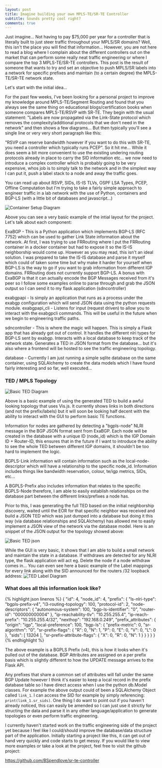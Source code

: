 ```yaml
---
layout: post
title: Imagine building your own MPLS-TE/SR-TE Controller
subtitle: Sounds pretty cool right?
comments: true
---
```


Just imagine... Not having to pay $75,000 per year for a controller that is literally built to just steer traffic throughout your MPLS/SR domains? Well, this isn't the place you will find that information... However, you are not here to read a blog where I complain about the different controllers out on the market that can perform some really neat traffic engineering or where I compare the top 3 MPLS-TE/SR-TE controllers. This post is the result of someone that wants to try and set an objective to push MPLS/SR labels into a network for specific prefixes and maintain (to a certain degree) the MPLS-TE/SR-TE network state.

Let's start with the initial idea...

For the past few weeks, I've been looking for a personal project to improve my knowledge around MPLS-TE/Segment Routing and found that you always see the same thing on educational blogs/certification books when someone compares MPLS-TE/RSVP with SR-TE. They begin with the usual statement: "Labels are now propagated via the Link-State protocol which removes the complexity/additional protocols that we don't need in the network" and then shows a few diagrams... But then typically you'll see a single line or very very short paragraph like this:

"RSVP can reserve bandwidth however if you want to do this with SR-TE, you need a controller which typically runs PCEP". So it hit me... While it does seem a bit more convenient to use the existing undering routing protocols already in place to carry the SID information etc... we now need to introduce a complex controller which is probably going to be very expensive, whos job is to simply talk to the network and in the simplest way I can put it, push a label stack to a node and away the traffic goes.

You can read up about RSVP, SIDs, IS-IS TLVs, OSPF LSA Types, PCEP, Offline Computation but I'm trying to take a fairly simple approach to engineer traffic in a lab network with the use of Python, containers and BGP-LS (with a little bit of databases and javascript...)

![Container Setup Diagram](/img/2020-07-31-building-a-mpls-and-sr-te-controller/container-layout.JPG)

Above you can see a very basic example of the intial layout for the project. Let's talk about each component:

ExaBGP - This is a Python application which implements BGP-LS (RFC 7752) which can be used to gather Link State information about the network. At first, I was trying to use FRRouting where I put the FRRouting container in a docker container but had to expose it so the IS-IS neighborship would come up. However as you may read, this isn't an ideal solution. I was prepared to take the IS-IS database and parse it myself which could of taken some time but why make it harder for yourself when BGP-LS is the way to go if you want to grab information from different IGP domains. FRRouting does not currently support BGP-LS. A bonus with ExaBGP is that it can actually encode the BGP Messages received from it's peer so I follow some examples online to parse through and grab the JSON output so I can send it to my flask application (sdncontroller)

exabgpapi - Is simply an application that runs as a process under the exabgp configuration which will send JSON data using the python requests module.
exabgpapi_cli - Listens for input (request driven) to allow you to interact with the exabgpcli commands. This will be useful in the future when we begin to engineering traffic paths.

sdncontroller - This is where the magic will happen. This is simply a Flask app that has already got out of control. It handles the different nlri types for BGP-LS sent by exabgp. Interacts with a local database to keep track of the network state. Generates a TED in JSON format from the database... but it's also where a frontend will be hosted to see the traffic engineering topology.

database - Currently I am just running a simple sqlite database on the same container, using SQLAlchemy to create the data models which I have found fairly interesting and so far, well executed...

### TED / MPLS Topology

![Basic TED Diagram](/img/2020-07-31-building-a-mpls-and-sr-te-controller/basic-gui-network-map.JPG)

Above is a basic example of using the generated TED to build a awful looking topology that uses Vis.js. It currently shows links in both directions (and not the prefix/labels) but it will soon be looking half decent with the ability to interact with the GUI to perform basic TE functions.

Information for nodes are gathered by detecting a "bgpls-node" NLRI message in the BGP JSON format sent from ExaBGP. Each node will be created in the database with a unique ID (node_id) which is the IGP Domain ID + Router-ID, this ensures that in the future if I want to introduce the ability to see the whole TED between different IGP domains, it shouldn't be too hard to implement the logic.

BGPLS-Link information will contain information such as the local-node-descriptor which will have a relationship to the specific node_id. Information includes things like bandwidth reservation, colour, te/igp metrics, SIDs, etc...

A BGPLS-Prefix also includes information that relates to the specific BGPLS-Node therefore, I am able to easily establish relationships on the database part between the different links/prefixes a node has.

Prior to this, I was generating the full TED based on the initial neighborship discovery, waited until the EOR for that specific neighbor was received and build a JSON TED which was just dumped into a database but doing it this way (via database relationships and SQLAlchemy) has allowed me to easily implement a JSON view of the network via the database model. Here is an snippet of the JSON output for the topology showed above:

![Basic TED json](/img/2020-07-31-building-a-mpls-and-sr-te-controller/ted-topology-json.JPG)

While the GUI is very basic, it shows that I am able to build a small network and maintain the state in a database. If withdraws are detected for any NLRI type, the flask application will act eg. Delete the node if a node withdraw comes in... You can even see here a basic example of the Label mappings for every link along with the SID announced for the routers /32 loopback address:
![TED Label Diagram](/img/2020-07-31-building-a-mpls-and-sr-te-controller/labels_gui.JPG)

### What does all this information look like?

{% highlight json linenos %}
{
    "id": 4,
    "node_id": 4,
    "prefix": {
        "ls-nlri-type": "bgpls-prefix-v4",
        "l3-routing-topology": 100,
        "protocol-id": 2,
        "node-descriptors": {
            "autonomous-system": 100,
            "bgp-ls-identifier": "0",
            "router-id": "000000000004"
        },
        "ip-reachability-tlv": "10.255.255.4",
        "ip-reach-prefix": "10.255.255.4/32",
        "nexthop": "192.168.0.249",
        "prefix_attributes": {
            "origin": "igp",
            "local-preference": 100,
            "bgp-ls": {
                "prefix-metric": 0,
                "sr-algorithm": "0",
                "sr-prefix-flags": {
                    "R": 0,
                    "N": 1,
                    "P": 0,
                    "E": 0,
                    "V": 0,
                    "L": 0
                },
                "sids": [
                    13204
                ],
                "sr-prefix-attribute-flags": {
                    "X": 0,
                    "R": 0,
                    "N": 1
                }
            }
        }
    }
}
{% endhighlight %}

The above example is a BGPLS Prefix (v4), this is how it looks when it's pulled out of the database. BGP Attributes are assigned on a per prefix basis which is slightly different to how the UPDATE message arrives to the Flask API.

Any prefixes that share a common set of attributes will fall under the same BGP Update however I think it's easier to keep a local record in the prefix database table so I have direct access when I use the python db.Model classes. For example the above output could of been a SQLAlchemy Object called `link_1`. I can access the SID for example by simply referencing: `print(link_1.sr_sids)`. One thing I do want to point out if you haven't already noticed, this can easily be amended so I can just use it strictly for structing the data and parse it in any other language/application to generate topologies or even perform traffic engineering.

I currently haven't started work on the traffic engineering side of the project yet because I feel like I could/should improve the database/data structure part of the application. Initially starting a project like this, it can get out of hand very quickly and code starts to get messy. If you would like to view more examples or take a look at the project, feel free to visit the github project:

https://github.com/BSpendlove/sr-te-controller